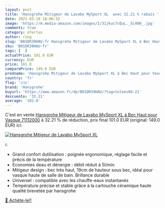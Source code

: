 ```yaml
---
layout: post
title: 'Hansgrohe Mitigeur de Lavabo MySport XL  avec 32.21 % rabais '
date: 2021-03-10 18:06:52
image: 'https://m.media-amazon.com/images/I/31jkuc7cQuL._SL400_.jpg'
comments: true
category: ofertas
author: ring
slug: 'B01DR39HAU-fr Hansgrohe Mitigeur de Lavabo MySport XL à Bec Haut pour...'
sku: 'B01DR39HAU-fr'
tags: [  ]
actualPrice: 101.0 EUR
currency: EUR
price: 101.0
comparePrice: 149.0 EUR
prodname: 'Hansgrohe Mitigeur de Lavabo MySport XL à Bec Haut pour Vasque 71112000'
country: 'fr'
flag: '🇫🇷'
brand: 'Hansgrohe'
buyurl: 'https://www.amazon.fr/dp/B01DR39HAU/?tag=tolees0d-21'
descuento: '32.21'
average: '102.0'
---
```


C'est en vente [Hansgrohe Mitigeur de Lavabo MySport XL à Bec Haut pour Vasque 71112000](https://www.amazon.fr/dp/B01DR39HAU/?tag=tolees0d-21)  à  32.21 % de réduction, prix final  101.0 EUR (original: 149.0 EUR) ici:

[![Hansgrohe Mitigeur de Lavabo MySport XL ](https://m.media-amazon.com/images/I/31jkuc7cQuL._SL400_.jpg)](https://www.amazon.fr/dp/B01DR39HAU/?tag=tolees0d-21)

ℹ️:

- Grand confort dutilisation : poignée ergonomique, réglage facile et précis de la température
- Economies deau et dénergie : débit réduit à 5l/min
- Mitigeur design : bec très haut, 19cm de hauteur sous bec, idéal pour vasque haute de salle de bain. Brillance durable
- Universel : compatible avec les chauffe-eaux instantanés
- Température précise et stable grâce à la cartouche céramique haute qualité brevetée par hansgrohe

[🛒 Achète-le!!](https://www.amazon.fr/dp/B01DR39HAU/?tag=tolees0d-21)
